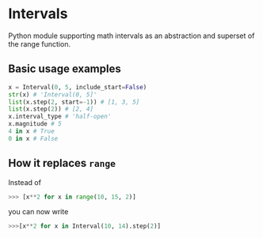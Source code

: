 # Intervals
Python module supporting math intervals as an abstraction and superset of the range function.

## Basic usage examples
```python
x = Interval(0, 5, include_start=False)
str(x) # 'Interval(0, 5]'
list(x.step(2, start=-1)) # [1, 3, 5]
list(x.step(2)) # [2, 4]
x.interval_type # 'half-open'
x.magnitude # 5
4 in x # True
0 in x # False
```

## How it replaces `range`
Instead of
```python
>>> [x**2 for x in range(10, 15, 2)]
```
you can now write
```python
>>>[x**2 for x in Interval(10, 14).step(2)]
```
